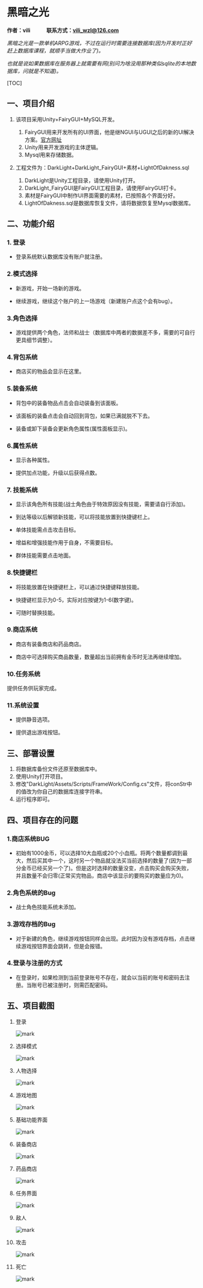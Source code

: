 # 黑暗之光

**作者：vili &nbsp;&nbsp;&nbsp;&nbsp;&nbsp;&nbsp;&nbsp; &nbsp;&nbsp;&nbsp;&nbsp;联系方式：vili_wzl@126.com**

*黑暗之光是一款单机ARPG游戏，不过在运行时需要连接数据库(因为开发时正好赶上数据库课程，就顺手当做大作业了)。*

*也就是说如果数据库在服务器上就需要有网(别问为啥没用那种类似sqlite的本地数据库，问就是不知道)。*

[TOC]


## 一、项目介绍

1. 该项目采用Unity+FairyGUI+MySQL开发。

   1. FairyGUI用来开发所有的UI界面，他是继NGUI与UGUI之后的新的UI解决方案。[官方网址](http://www.fairygui.com/)
   2. Unity用来开发游戏的主体逻辑。
   3. Mysql用来存储数据。

2. 工程文件为：DarkLight+DarkLight_FairyGUI+素材+LightOfDakness.sql

   1. DarkLight是Unity工程目录，请使用Unity打开。
   2. DarkLight_FairyGUI是FairyGUI工程目录，请使用FairyGUI打卡。
   3. 素材是FairyGUI中制作UI界面需要的素材，已按照各个界面分好。
   4. LightOfDakness.sql是数据库恢复文件，请将数据恢复至Mysql数据库。

   

## 二、功能介绍

### 1. 登录

- 登录系统默认数据库没有账户就注册。

### 2.模式选择

- 新游戏，开始一场新的游戏。

- 继续游戏，继续这个账户的上一场游戏（新建账户点这个会有bug）。

### 3.角色选择

- 游戏提供两个角色，法师和战士（数据库中两者的数据差不多，需要的可自行更具细节调整）。

### 4.背包系统

- 商店买的物品会显示在这里。

### 5.装备系统

- 背包中的装备物品点击会自动装备到该面板。

- 该面板的装备点击会自动回到背包，如果已满就脱不下去。

- 装备或卸下装备会更新角色属性(属性面板显示)。

### 6.属性系统

- 显示各种属性。

- 提供加点功能，升级以后获得点数。

### 7. 技能系统

- 显示该角色所有技能(战士角色由于特效原因没有技能，需要请自行添加)。

- 到达等级以后解锁新技能，可以将技能放置到快捷键栏上。

- 单体技能需点击攻击目标。

- 增益和增强技能作用于自身，不需要目标。

- 群体技能需要点击地面。

### 8.快捷键栏

- 将技能放置在快捷键栏上，可以通过快捷键释放技能。

- 快捷键栏显示为0-5，实际对应按键为1-6(数字键)。

- 可随时替换技能。

### 9.商店系统

- 商店有装备商店和药品商店。

- 商店中可选择购买商品数量，数量超出当前拥有金币时无法再继续增加。

### 10.任务系统

提供任务供玩家完成。

### 11.系统设置

- 提供静音选项。

- 提供退出游戏按钮。

## 三、部署设置

1. 将数据库备份文件还原至数据库中。
2. 使用Unity打开项目。
3. 修改"DarkLight/Assets/Scripts/FrameWork/Config.cs"文件，将conStr中的值改为你自己的数据库连接字符串。
5. 运行程序即可。

## 四、项目存在的问题

### 1.商店系统BUG

- 初始有1000金币，可以选择10大血瓶或20个小血瓶。将两个数量都调到最大，然后买其中一个，这时另一个物品就没法买当前选择的数量了(因为一部分金币已经买另一个了)。但是这时选择的数量没变，点击购买会购买失败，并且数量不会归零(正常买完物品，商店中该显示的要购买的数量应为0)。

### 2.角色系统的Bug

- 战士角色技能系统未添加。

### 3.游戏存档的Bug

- 对于新建的角色，继续游戏按钮同样会出现。此时因为没有游戏存档，点击继续游戏按钮界面会跳转，但是会报错。

### 4.登录与注册的方式

- 在登录时，如果检测到当前登录账号不存在，就会以当前的账号和密码去注册。当账号已被注册时，则需匹配密码。

## 五、项目截图

1. 登录

	![mark](http://image.vilicode.com/blog/20191007/Pzh3hwIBi1P3.png?imageslim)
2. 选择模式

	![mark](http://image.vilicode.com/blog/20191007/DBETX1IUMaIG.png?imageslim)
3. 人物选择

	![mark](http://image.vilicode.com/blog/20191007/tNXXyeRj8460.png?imageslim)
4. 游戏地图

	![mark](http://image.vilicode.com/blog/20191007/gMuQ5W63iivK.png?imageslim)
5. 基础功能界面

	![mark](http://image.vilicode.com/blog/20191007/xSFly2unseqC.png?imageslim)
6. 装备商店

	![mark](http://image.vilicode.com/blog/20191007/ElYaSaRLqKtM.png?imageslim)
7. 药品商店

	![mark](http://image.vilicode.com/blog/20191007/G8kdkj55yCaU.png?imageslim)
8. 任务界面

	![mark](http://image.vilicode.com/blog/20191007/mNEWrReUDd50.png?imageslim)
9. 敌人

	![mark](http://image.vilicode.com/blog/20191007/77xqIgte16Bn.png?imageslim)
10. 攻击

	![mark](http://image.vilicode.com/blog/20191007/7nm0aJcIe0CS.png?imageslim)
11. 死亡

	![mark](http://image.vilicode.com/blog/20191007/mm7ajDzLbcOU.png?imageslim)
